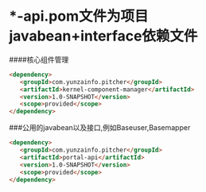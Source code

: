 # \*-api.pom文件为项目javabean+interface依赖文件
####核心组件管理
```markdown
<dependency>
   <groupId>com.yunzainfo.pitcher</groupId> 
   <artifactId>kernel-component-manager</artifactId>
   <version>1.0-SNAPSHOT</version>
   <scope>provided</scope>
</dependency>
```
###公用的javabean以及接口,例如Baseuser,Basemapper
```markdown
<dependency>
   <groupId>com.yunzainfo.pitcher</groupId>
   <artifactId>portal-api</artifactId>
   <version>1.0-SNAPSHOT</version>
   <scope>provided</scope>
</dependency>
```




